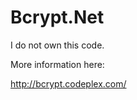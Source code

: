 Bcrypt.Net
==========

I do not own this code.

More information here:

http://bcrypt.codeplex.com/
